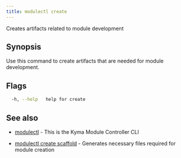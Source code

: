 ```yaml
---
title: modulectl create
---
```


Creates artifacts related to module development


## Synopsis

Use this command to create artifacts that are needed for module development.


## Flags

```bash
  -h, --help   help for create
```

## See also

* [modulectl](modulectl.md)	 - This is the Kyma Module Controller CLI

* [modulectl create scaffold](modulectl_create_scaffold.md)	 - Generates necessary files required for module creation



